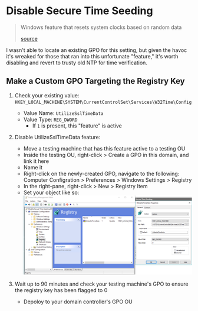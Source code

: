 # Disable Secure Time Seeding

> Windows feature that resets system clocks based on random data
>
> [source](https://arstechnica.com/security/2023/08/windows-feature-that-resets-system-clocks-based-on-random-data-is-wreaking-havoc/)

I wasn't able to locate an existing GPO for this setting, but given the havoc it's wreaked for those that ran into this unfortunate "feature," it's worth disabling and revert to trusty old NTP for time verification.

## Make a Custom GPO Targeting the Registry Key

1. Check your existing value: `HKEY_LOCAL_MACHINE\SYSTEM\CurrentControlSet\Services\W32Time\Config`

    - Value Name: `UtilizeSslTimeData`
    - Value Type: `REG_DWORD`
        - If `1` is present, this "feature" is active

2. Disable UtilizeSslTimeData feature:

    - Move a testing machine that has this feature active to a testing OU
    - Inside the testing OU, right-click > Create a GPO in this domain, and link it here
    - Name it
    - Right-click on the newly-created GPO, navigate to the following: Computer Configration > Preferences > Windows Settings > Registry
    - In the right-pane, right-click > New > Registry Item
    - Set your object like so:
    ![registry gpo](/img/disable-secure-time-seeding-gpo.png)

3. Wait up to 90 minutes and check your testing machine's GPO to ensure the registry key has been flagged to 0

    - Depoloy to your domain controller's GPO OU
